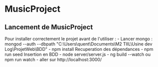 # MusicProject
## Lancement de MusicProject
Pour installer correctement le projet avant de l'utiliser :
    - Lancer mongo :  mongod --auth --dbpath "C:\Users\quent\Documents\M2 TIIL\Usine dev Log\ProjetWeb\BDD"
    - npm install   Recuperation des dépendances
    - npm run seed  Insertion en BDD
    - node server/server.js
    - ng build --watch ou  npm run watch
    - aller sur http://localhost:3000/
